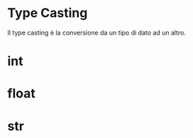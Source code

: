 # Type Casting

Il type casting è la conversione da un tipo di dato ad un altro.

# int
# float
# str